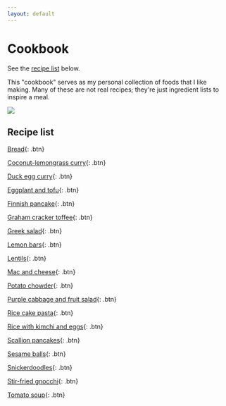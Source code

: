 ```yaml
---
layout: default
---
```

# Cookbook

See the [recipe list](#recipe-list) below.

This "cookbook" serves as my personal collection of foods that I like making. Many of these are not real recipes; they're just ingredient lists to inspire a meal.

![](https://cdn140.picsart.com/302729068096211.png)

## Recipe list
[Bread](Bread){: .btn}

[Coconut-lemongrass curry](Coconut-lemongrass_curry){: .btn}

[Duck egg curry](Duck_egg_curry){: .btn}

[Eggplant and tofu](Eggplant_and_tofu){: .btn}

[Finnish pancake](Finnish_pancake){: .btn}

[Graham cracker toffee](Graham_cracker_toffee){: .btn}

[Greek salad](Greek_salad){: .btn}

[Lemon bars](Lemon_bars){: .btn}

[Lentils](Lentils){: .btn}

[Mac and cheese](Mac_and_cheese){: .btn}

[Potato chowder](Potato_chowder){: .btn}

[Purple cabbage and fruit salad](Purple_cabbage_and_fruit_salad){: .btn}

[Rice cake pasta](Rice_cake_pasta){: .btn}

[Rice with kimchi and eggs](Rice_with_kimchi_and_eggs){: .btn}

[Scallion pancakes](Scallion_pancakes){: .btn}

[Sesame balls](Sesame_balls){: .btn}

[Snickerdoodles](Snickerdoodles){: .btn}

[Stir-fried gnocchi](Stir-fried_gnocchi){: .btn}

[Tomato soup](Tomato_soup){: .btn}
